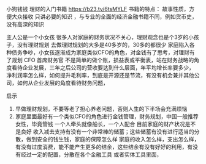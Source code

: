 小狗钱钱    理财的入门书籍
https://b23.tv/6tsMYLF
书籍的特点： 故事性质，方便大众接收
只讲必要的知识 ，与专业的全面的经济金融书籍不同，例如货币史，没有高深的知识

主人公是一个小女孩   很多人对家庭的财务状况不关心，理财观念也是个3岁的小孩子，没有理财规划  去做理财规划的大多是40多岁的，30多的都很少
家庭陷入各种债务争吵，小女孩逐渐成为家庭类似CFO的角色，对金钱有了思考，对理财有了规划
CFO 首席财务官
不是简单的做个账，损益表或平衡表，站在财务战略的角度看待企业发展，三年之后公司的营收要达到什么层面，年平均增长率要多少，
净利润率怎么样，如何提升毛利率，到底是开源还是节流，有没有机会兼并其他公司，如何从企业发展的角度看待财务问题，

启示
1. 早做理财规划，不要等老了担心养老问题，否则人生的下半场会充满烦恼
2. 家庭里面最好有一个类似CFO的角色进行金钱管理，财务规划，中国一般推荐女性，毕竟管钱   一个人牵头就像船长，一个人配合
   目前家庭的财产状况是不是良好
   收入减去支持有没有一个非常棒的储蓄；这些储蓄有没有进行适当的分散，做到安全的钱生钱，家庭的保障怎么样
   家庭的收入怎么样，支出怎么样，有没有过度消费，能不能产生更多的结余，这些结余有没有好好的利用，有没有经过一定的配置，分散在各个金融工具
   或者实体工具里面，
